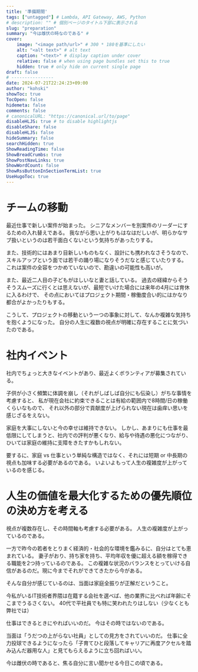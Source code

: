```yaml
---
title: '準備期間'
tags: ["untagged"] # Lambda, API Gateway, AWS, Python
# description: "" # 個別ページのタイトル下部に表示される
slug: "preparation"
summary: "今は雌伏の時なのである" # 
cover:
    image: "<image path/url>" # 300 * 180を基準にしたい
    alt: "<alt text>" # alt text
    caption: "<text>" # display caption under cover
    relative: false # when using page bundles set this to true
    hidden: true # only hide on current single page
draft: false
# ----------------
date: 2024-07-21T22:24:23+09:00
author: "kohski"
showToc: true
TocOpen: false
hidemeta: false
comments: false
# canonicalURL: "https://canonical.url/to/page"
disableHLJS: true # to disable highlightjs
disableShare: false
disableHLJS: false
hideSummary: false
searchHidden: true
ShowReadingTime: false
ShowBreadCrumbs: true
ShowPostNavLinks: true
ShowWordCount: false
ShowRssButtonInSectionTermList: true
UseHugoToc: true
---
```


# チームの移動

最近仕事で新しい案件が始まった。
シニアなメンバーを別案件のリーダーにするための入れ替えである。
我ながら思い上がりもはなはだしいが、明らかなサブ扱いというのは若干面白くないという気持ちがあったりする。

また、技術的にはあまり目新しいものもなく、設計にも携われなさそうなので、スキルアップという面では若干の踊り場になりそうだなと感じていたりする。
これは案件の全容をつかめていないので、勘違いの可能性も高いが。

また、最近二人目の子どもがほしいなと妻と話している。
過去の経緯からそうそうスムーズに行くとは思えないが、最短でいけた場合には来年の4月には育休に入るわけで、
その点においてはプロジェクト期間・稼働度合い的にはかなり都合がよかったりもする。

こうして、プロジェクトの移動という一つの事象に対して、なんか複雑な気持ちを抱くようになった。
自分の人生に複数の視点が明確に存在することに気づいたのである。

# 社内イベント

社内でちょっと大きなイベントがあり、最近よくボランティアが募集されている。

子供が小さく頻繁に体調を崩し（それがしばしば自分にも伝染し）がちな事情を考慮すると、
私が現在会社に約束できることは有給の範囲内で8時間/日の稼働くらいなもので、
それ以外の部分で貢献度が上げられない現在は歯痒い思いを感じざるをえない。

家庭を大事にしないと今の幸せは維持できない。
しかし、あまりにも仕事を最低限にしてしまうと、社内での評判が悪くなり、給与や待遇の悪化につながり、ひいては家庭の維持に支障をきたすかもしれない。

要するに、家庭 vs 仕事という単純な構造ではなく、それには短期 or 中長期の視点も加味する必要があるのである。
いよいよもって人生の複雑度が上がっているのを感じる。

# 人生の価値を最大化するための優先順位の決め方を考える

視点が複数存在し、その時間軸も考慮する必要がある。
人生の複雑度が上がっているのである。

一方で昨今の若者をとりまく経済的・社会的な環境を鑑みるに、自分はとても恵まれている。
妻子がおり、持ち家を持ち、平均年収を優に超える額を稼得できる職能を2つ持っているのである。
この複雑な状況のバランスをとっていける自信があるのだ。現に今までそれができてきたから今がある。

そんな自分が感じているのは、当面は家庭全振りが正解だということ。

今私がいるIT技術者界隈は在籍する会社を選べば、他の業界に比べれば年齢にそこまでうるさくない。
40代で平社員でも特に笑われたりはしない（少なくとも弊社では）

仕事はできるときにやればいいのだ。
今はその時ではないのである。

当面は「うだつの上がらない社員」としての見方をされていいのだ。
仕事に全力投球できるようになったら「子育てひと段落してキャリアに再度アクセルを踏み込んだ器用な人」と見てもらえるように立ち回ればいい。

今は雌伏の時であると、焦る自分に言い聞かせる今日この頃である。
